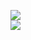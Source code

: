 [![](https://img.shields.io/badge/Made%20With-Github%20Spray-lightgrey.svg?style=for-the-badge&logo=github)](https://github.com/Annihil/github-spray#5079)  
[![](https://i.imgur.com/2DrTn0Z.gif)](https://github.com/Annihil/github-spray)